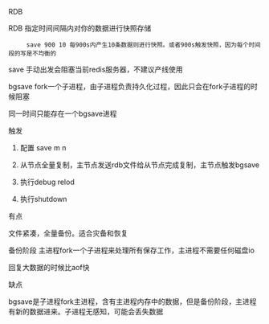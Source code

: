 RDB

RDB 指定时间间隔内对你的数据进行快照存储

```
     save 900 10 每900s内产生10条数据则进行快照。或者900s触发快照，因为每个时间段的写是不均衡的
```

save 手动出发会阻塞当前redis服务器，不建议产线使用

bgsave fork一个子进程，由子进程负责持久化过程，因此只会在fork子进程的时候阻塞

同一时间只能存在一个bgsave进程

触发

1. 配置 save m n

2. 从节点全量复制，主节点发送rdb文件给从节点完成复制，主节点触发bgsave

3. 执行debug relod

4. 执行shutdown

有点

文件紧凑，全量备份。适合灾备和恢复

备份阶段 主进程fork一个子进程来处理所有保存工作，主进程不需要任何磁盘io

回复大数据的时候比aof快

缺点

bgsave是子进程fork主进程，含有主进程内存中的数据，但是备份阶段，主进程有新的数据进来。子进程无感知，可能会丢失数据

